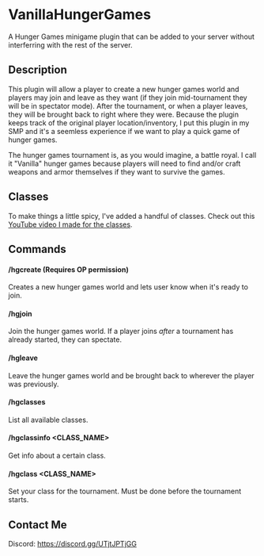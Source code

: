 # VanillaHungerGames

A Hunger Games minigame plugin that can be added to 
your server without interferring with the rest of the server.

## Description
This plugin will allow a player to create a new hunger games world and players may
join and leave as they want (if they join mid-tournament they will be in spectator mode).
After the tournament, or when a player leaves, they will be brought back to right where
they were. Because the plugin keeps track of the original player location/inventory, I put 
this plugin in my SMP and it's a seemless experience if we want to play a quick game of hunger games.

The hunger games tournament is, as you would imagine, a battle royal. I call it "Vanilla"
hunger games because players will need to find and/or craft weapons and armor themselves if
they want to survive the games.

## Classes
To make things a little spicy, I've added a handful of classes. Check out this [YouTube video I made for the classes](https://www.youtube.com/watch?v=h8884krttm0&t=8s).

## Commands
#### /hgcreate (Requires OP permission)
Creates a new hunger games world and lets user know when it's ready to join.
#### /hgjoin
Join the hunger games world. If a player joins _after_ a tournament has already started, they can spectate.
#### /hgleave
Leave the hunger games world and be brought back to wherever the player was previously.
#### /hgclasses
List all available classes.
#### /hgclassinfo <CLASS_NAME>
Get info about a certain class.
#### /hgclass <CLASS_NAME>
Set your class for the tournament. Must be done before the tournament starts.

## Contact Me
Discord: https://discord.gg/UTjtJPTjGG
